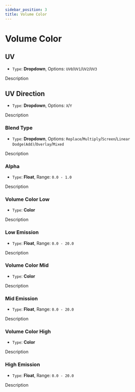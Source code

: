 ```yaml
---
sidebar_position: 3
title: Volume Color
---
```


# Volume Color

## UV

- `Type`: **Dropdown**, Options: `UV0`/`UV1`/`UV2`/`UV3`

Description

## UV Direction

- `Type`: **Dropdown**, Options: `X`/`Y`

Description

### Blend Type

- `Type`: **Dropdown**, Options: `Replace`/`Multiply`/`Screen`/`Linear Dodge(Add)`/`Overlay`/`Mixed`

Description

### Alpha

- `Type`: **Float**, Range: `0.0 - 1.0`

Description

### Volume Color Low

- `Type`: **Color**

Description

### Low Emission

- `Type`: **Float**, Range: `0.0 - 20.0`

Description

### Volume Color Mid

- `Type`: **Color**

Description

### Mid Emission

- `Type`: **Float**, Range: `0.0 - 20.0`

Description

### Volume Color High

- `Type`: **Color**

Description

### High Emission

- `Type`: **Float**, Range: `0.0 - 20.0`

Description